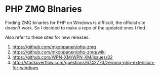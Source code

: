 PHP ZMQ BInaries
=================

Finding ZMQ binaries for PHP on Windows is difficult, the official site doesn't work. So I decided to make a repo of the updated ones I find.

Also refer to these sites for new releases.

1. https://github.com/mkoppanen/php-zmq
2. https://github.com/mkoppanen/php-zmq/wiki
3. https://github.com/WPN-XM/WPN-XM/issues/82
4. http://stackoverflow.com/questions/6742773/zeromq-php-extension-for-windows